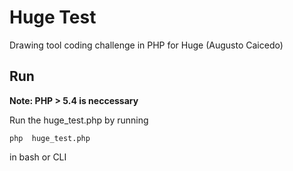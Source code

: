 Huge Test
==========

  Drawing tool coding challenge in PHP for Huge (Augusto Caicedo)


Run
---

   **Note: PHP > 5.4 is neccessary**
   
   Run the huge_test.php by running 

   ```
   php  huge_test.php

   ``` 

   in  bash or CLI

